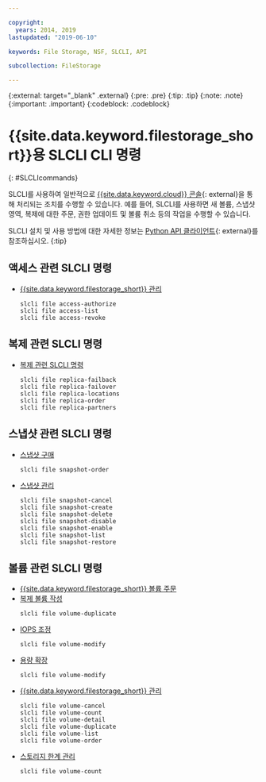 ```yaml
---

copyright:
  years: 2014, 2019
lastupdated: "2019-06-10"

keywords: File Storage, NSF, SLCLI, API

subcollection: FileStorage

---
```

{:external: target="_blank" .external}
{:pre: .pre}
{:tip: .tip}
{:note: .note}
{:important: .important}
{:codeblock: .codeblock}

# {{site.data.keyword.filestorage_short}}용 SLCLI CLI 명령
{: #SLCLIcommands}

SLCLI를 사용하여 일반적으로 [{{site.data.keyword.cloud}} 콘솔](https://{DomainName}/classic){: external}을 통해 처리되는 조치를 수행할 수 있습니다. 예를 들어, SLCLI를 사용하면 새 볼륨, 스냅샷 영역, 복제에 대한 주문, 권한 업데이트 및 볼륨 취소 등의 작업을 수행할 수 있습니다.

SLCLI 설치 및 사용 방법에 대한 자세한 정보는 [Python API 클라이언트](https://softlayer-python.readthedocs.io/en/latest/cli/){: external}를 참조하십시오.
{:tip}

## 액세스 관련 SLCLI 명령
* [{{site.data.keyword.filestorage_short}} 관리](/docs/infrastructure/FileStorage?topic=FileStorage-managingstorage)  
  ```
  slcli file access-authorize
  slcli file access-list
  slcli file access-revoke
  ```

## 복제 관련 SLCLI 명령

* [복제 관련 SLCLI 명령](/docs/infrastructure/FileStorage?topic=FileStorage-replication#clicommands)
  ```
  slcli file replica-failback
  slcli file replica-failover
  slcli file replica-locations
  slcli file replica-order
  slcli file replica-partners
  ```

## 스냅샷 관련 SLCLI 명령

* [스냅샷 구매](/docs/infrastructure/FileStorage?topic=FileStorage-ordering-snapshots)
  ```
  slcli file snapshot-order
  ```

* [스냅샷 관리](/docs/infrastructure/FileStorage?topic=FileStorage-managingSnapshots)
  ```
  slcli file snapshot-cancel
  slcli file snapshot-create
  slcli file snapshot-delete
  slcli file snapshot-disable
  slcli file snapshot-enable
  slcli file snapshot-list
  slcli file snapshot-restore
  ```

## 볼륨 관련 SLCLI 명령

* [{{site.data.keyword.filestorage_short}} 볼륨 주문](/docs/infrastructure/FileStorage?topic=FileStorage-orderingSLCLI)
* [복제 볼륨 작성](/docs/infrastructure/FileStorage?topic=FileStorage-duplicatevolume)
  ```
  slcli file volume-duplicate
  ```
* [IOPS 조정](/docs/infrastructure/FileStorage?topic=FileStorage-adjustingIOPS#adjustingsteps)
  ```
  slcli file volume-modify
  ```
* [용량 확장](/docs/infrastructure/FileStorage?topic=FileStorage-expandCapacity#resizingsteps)
  ```
  slcli file volume-modify
  ```
* [{{site.data.keyword.filestorage_short}} 관리](/docs/infrastructure/FileStorage?topic=FileStorage-managingstorage)
  ```
  slcli file volume-cancel
  slcli file volume-count
  slcli file volume-detail
  slcli file volume-duplicate
  slcli file volume-list
  slcli file volume-order
  ```
* [스토리지 한계 관리](/docs/infrastructure/FileStorage?topic=FileStorage-managinglimits)
  ```
  slcli file volume-count
  ```
